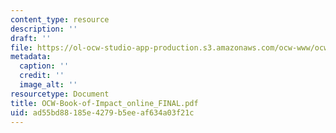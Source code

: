 ```yaml
---
content_type: resource
description: ''
draft: ''
file: https://ol-ocw-studio-app-production.s3.amazonaws.com/ocw-www/ocw-book-of-impact_online_final.pdf
metadata:
  caption: ''
  credit: ''
  image_alt: ''
resourcetype: Document
title: OCW-Book-of-Impact_online_FINAL.pdf
uid: ad55bd88-185e-4279-b5ee-af634a03f21c
---
```

